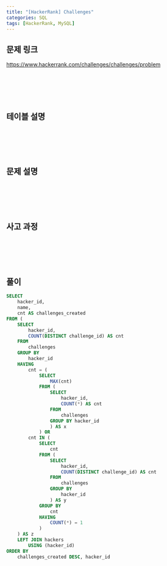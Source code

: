 ```yaml
---
title: "[HackerRank] Challenges"
categories: SQL
tags: [HackerRank, MySQL]
---
```


## 문제 링크

<https://www.hackerrank.com/challenges/challenges/problem>

<br><br><br><br>

## 테이블 설명

<br><br><br><br>

## 문제 설명

<br><br><br><br>

## 사고 과정

<br><br><br><br>

## 풀이

```sql
SELECT 
    hacker_id, 
    name, 
    cnt AS challenges_created 
FROM (
    SELECT 
        hacker_id, 
        COUNT(DISTINCT challenge_id) AS cnt 
    FROM 
        challenges 
    GROUP BY 
        hacker_id 
    HAVING 
        cnt = (
            SELECT 
                MAX(cnt) 
            FROM (
                SELECT 
                    hacker_id, 
                    COUNT(*) AS cnt 
                FROM 
                    challenges 
                GROUP BY hacker_id
                ) AS x
            ) OR 
        cnt IN (
            SELECT 
                cnt 
            FROM (
                SELECT 
                    hacker_id, 
                    COUNT(DISTINCT challenge_id) AS cnt 
                FROM 
                    challenges 
                GROUP BY 
                    hacker_id
                ) AS y 
            GROUP BY 
                cnt 
            HAVING 
                COUNT(*) = 1
            )
    ) AS z
    LEFT JOIN hackers 
        USING (hacker_id) 
ORDER BY 
    challenges_created DESC, hacker_id
```